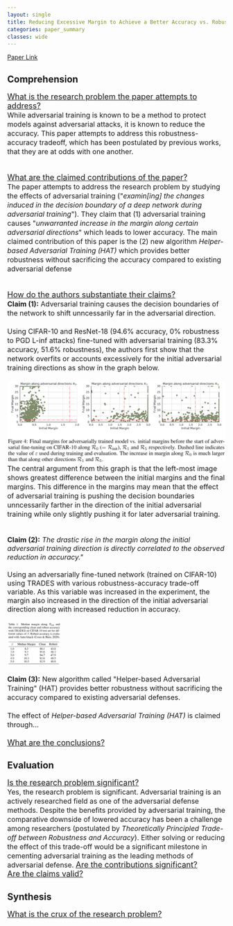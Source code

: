 ```yaml
---
layout: single
title: Reducing Excessive Margin to Achieve a Better Accuracy vs. Robustness Trade-off
categories: paper_summary
classes: wide
---
```

[Paper Link]([https://link-url-here.org](https://openreview.net/pdf?id=Azh9QBQ4tR7))

<h2>Comprehension</h2>
<font size="4">
<ins>What is the research problem the paper attempts to address?</ins><br>
  <font size="3.5">
  While adversarial training is known to be a method to protect models against adversarial attacks, it is known to reduce the accuracy. This paper attempts to address this robustness-accuracy tradeoff, which has been postulated by previous works, that they are at odds with one another.<br><br>
  </font>
  
<ins>What are the claimed contributions of the paper?</ins><br>
  <font size="3.5">
  The paper attempts to address the research problem by studying the effects of adversarial training ("<em>examin[ing] the changes induced in the decision boundary of a deep network during adversarial training</em>"). They claim that (1) adversarial training causes "<em>unwarranted increase in the margin along certain adversarial directions</em>" which leads to lower accuracy. The main claimed contribution of this paper is the (2) new algorithm <em>Helper-based Adversarial Training (HAT)</em> which provides better robustness without sacrificing the accuracy compared to existing adversarial defense<br><br>
  </font>
  
<ins>How do the authors substantiate their claims?</ins><br>
  <font size="3.5">
  <b>Claim (1):</b>  Adversarial training causes the decision boundaries of the network to shift unncessarily far in the adversarial direction.<br><br>
  Using CIFAR-10 and ResNet-18 (94.6% accuracy, 0% robustness to PGD L-inf attacks) fine-tuned with adversarial training (83.3% accuracy, 51.6% robustness), the authors first show that the network overfits or accounts excessively for the initial adversarial training directions as show in the graph below.<br><br>
  <a href="/assets/images/rade_margin_0.PNG" target="_blank">
    <img src="/assets/images/rade_margin_0.PNG"/>
  </a><br>
  The central argument from this graph is that the left-most image shows greatest difference between the initial margins and the final margins. This difference in the margins may mean that the effect of adversarial training is pushing the decision boundaries unncessarily farther in the direction of the initial adversarial training while only slightly pushing it for later adversarial training.<br><br>

  <b>Claim (2):</b>  <em>The drastic rise in the margin along the initial adversarial training direction is directly correlated to the observed reduction in accuracy."</em><br><br>
  Using an adversarially fine-tuned network (trained on CIFAR-10) using TRADES with various robustness-accuracy trade-off variable. As this variable was increased in the experiment, the margin also increased in the direction of the initial adversarial direction along with increased reduction in accuracy.<br><br>
  <a href="/assets/images/rade_1.PNG" target="_blank">
    <img src="/assets/images/rade_1.PNG" height="100"/>
  </a><br>
  
  <b>Claim (3):</b>  New algorithm called "Helper-based Adversarial Training" (HAT) provides better robustness without sacrificing the accuracy compared to existing adversarial defenses.<br><br>
  The effect of <em>Helper-based Adversarial Training (HAT)</em> is claimed through...<br>
  <br>
  </font>
<ins>What are the conclusions?</ins>
</font>  

<h2>Evaluation</h2>
<font size="4">
<ins>Is the research problem significant?</ins><br>
  <font size="3.5">
  Yes, the research problem is significant. Adversarial training is an actively researched field as one of the adversarial defense methods. Despite the benefits provided by adversarial training, the comparative downside of lowered accuracy has been a challenge among researchers (postulated by <em>Theoretically Principled Trade-off between Robustness and Accuracy</em>). Either solving or reducing the effect of this trade-off would be a significant milestone in cementing adversarial training as the leading methods of adversarial defense.
  </font>
<ins>Are the contributions significant?</ins><br>
<ins>Are the claims valid?</ins><br>
</font>


<h2>Synthesis</h2>
<font size="4">
<ins>What is the crux of the research problem?</ins><br>
</font>
